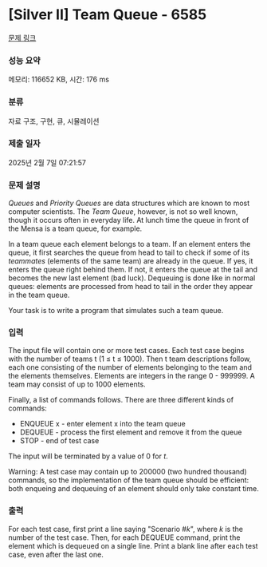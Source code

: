 # [Silver II] Team Queue - 6585 

[문제 링크](https://www.acmicpc.net/problem/6585) 

### 성능 요약

메모리: 116652 KB, 시간: 176 ms

### 분류

자료 구조, 구현, 큐, 시뮬레이션

### 제출 일자

2025년 2월 7일 07:21:57

### 문제 설명

<p><em>Queues</em> and <em>Priority Queues</em> are data structures which are known to most computer scientists. The <em>Team Queue</em>, however, is not so well known, though it occurs often in everyday life. At lunch time the queue in front of the Mensa is a team queue, for example.</p>

<p>In a team queue each element belongs to a team. If an element enters the queue, it first searches the queue from head to tail to check if some of its <em>teammates</em> (elements of the same team) are already in the queue. If yes, it enters the queue right behind them. If not, it enters the queue at the tail and becomes the new last element (bad luck). Dequeuing is done like in normal queues: elements are processed from head to tail in the order they appear in the team queue.</p>

<p>Your task is to write a program that simulates such a team queue.</p>

### 입력 

 <p>The input file will contain one or more test cases. Each test case begins with the number of teams t (1 ≤ t ≤ 1000). Then t team descriptions follow, each one consisting of the number of elements belonging to the team and the elements themselves. Elements are integers in the range 0 - 999999. A team may consist of up to 1000 elements.</p>

<p>Finally, a list of commands follows. There are three different kinds of commands:</p>

<ul>
	<li>ENQUEUE x - enter element x into the team queue</li>
	<li>DEQUEUE - process the first element and remove it from the queue</li>
	<li>STOP - end of test case</li>
</ul>

<p>The input will be terminated by a value of 0 for <em>t</em>.</p>

<p>Warning: A test case may contain up to 200000 (two hundred thousand) commands, so the implementation of the team queue should be efficient: both enqueing and dequeuing of an element should only take constant time.</p>

### 출력 

 <p>For each test case, first print a line saying "Scenario #<em>k</em>", where <em>k</em> is the number of the test case. Then, for each DEQUEUE command, print the element which is dequeued on a single line. Print a blank line after each test case, even after the last one.</p>

